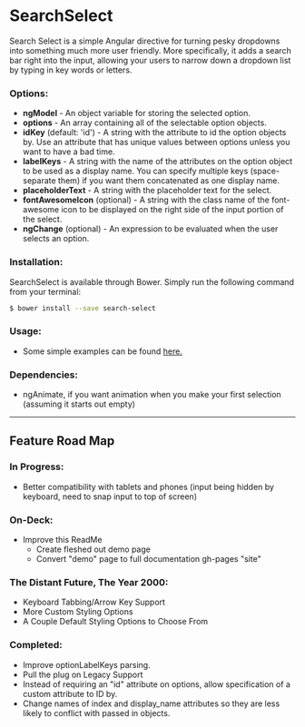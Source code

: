 # SearchSelect
Search Select is a simple Angular directive for turning pesky dropdowns into something much more user friendly. More specifically,
it adds a search bar right into the input, allowing your users to narrow down a dropdown list by typing in key words or letters.

### Options:
  * **ngModel** - An object variable for storing the selected option.
  * **options** - An array containing all of the selectable option objects.
  * **idKey** (default: 'id') - A string with the attribute to id the option objects by. Use an attribute
  that has unique values between options unless you want to have a bad time.
  * **labelKeys** - A string with the name of the attributes on the option object to be used as a display name. You can specify multiple keys (space-separate them) if you want them concatenated as one display name.
  * **placeholderText** - A string with the placeholder text for the select.
  * **fontAwesomeIcon** (optional) - A string with the class name of the font-awesome icon to be displayed on the right side of the input portion of the select.
  * **ngChange** (optional) - An expression to be evaluated when the user selects an option.

### Installation:
SearchSelect is available through Bower. Simply run the following command from your terminal:

```sh
$ bower install --save search-select
```

### Usage:
  * Some simple examples can be found [here.](https://museofmoose.github.io/SearchSelect/dist/)

### Dependencies:
  * ngAnimate, if you want animation when you make your first selection (assuming it starts out empty)

---

## Feature Road Map

### In Progress:
  * Better compatibility with tablets and phones (input being hidden by keyboard, need to snap input to top of screen)

### On-Deck:
  * Improve this ReadMe
    * Create fleshed out demo page
    * Convert "demo" page to full documentation gh-pages "site"

### The Distant Future, The Year 2000:
  * Keyboard Tabbing/Arrow Key Support
  * More Custom Styling Options
  * A Couple Default Styling Options to Choose From

### Completed:
  * Improve optionLabelKeys parsing.
  * Pull the plug on Legacy Support
  * Instead of requiring an "id" attribute on options, allow specification of a custom attribute to ID by.
  * Change names of index and display_name attributes so they are less likely to conflict with passed in objects.

